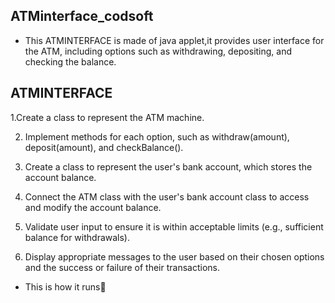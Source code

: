 ## ATMinterface_codsoft

* This ATMINTERFACE is made of java applet,it provides user interface for the ATM, including options such as withdrawing, depositing, and
checking the balance.

## ATMINTERFACE

1.Create a class to represent the ATM machine.

2. Implement methods for each option, such as withdraw(amount), deposit(amount), and
checkBalance().

4. Create a class to represent the user's bank account, which stores the account balance.
   
5. Connect the ATM class with the user's bank account class to access and modify the account
balance.

6. Validate user input to ensure it is within acceptable limits (e.g., sufficient balance for withdrawals).
   
7. Display appropriate messages to the user based on their chosen options and the success or failure
of their transactions.

* This is how it runs👀
